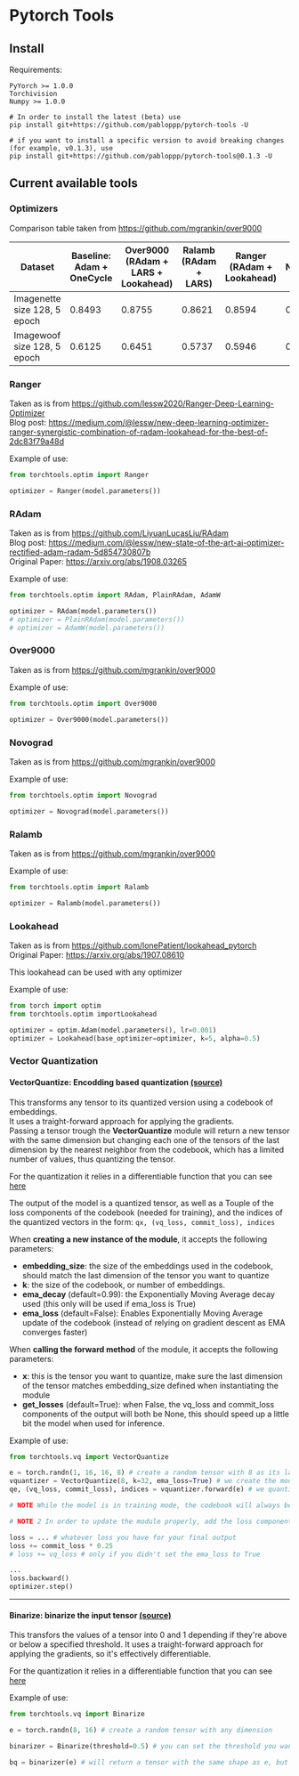 # Pytorch Tools

## Install

Requirements:
```
PyYorch >= 1.0.0
Torchivision
Numpy >= 1.0.0
```

```
# In order to install the latest (beta) use
pip install git+https://github.com/pabloppp/pytorch-tools -U

# if you want to install a specific version to avoid breaking changes (for example, v0.1.3), use 
pip install git+https://github.com/pabloppp/pytorch-tools@0.1.3 -U
```

## Current available tools

### Optimizers

Comparison table taken from https://github.com/mgrankin/over9000

| Dataset  | Baseline: Adam + OneCycle | Over9000 (RAdam + LARS + Lookahead) | Ralamb (RAdam + LARS) | Ranger (RAdam + Lookahead)| Novograd | Radam | Lookahead |
| ------------- | ------------- | --|-- | -- | -- | -- | -- |
| Imagenette size 128, 5 epoch | 0.8493  | 0.8755 | 0.8621 | 0.8594 | 0.8711 | 0.8444 | 0.8578 |
| Imagewoof size 128, 5 epoch  | 0.6125  | 0.6451 | 0.5737 | 0.5946 | 0.6126 | 0.537 | 0.6106 |

### Ranger
Taken as is from https://github.com/lessw2020/Ranger-Deep-Learning-Optimizer  
Blog post: https://medium.com/@lessw/new-deep-learning-optimizer-ranger-synergistic-combination-of-radam-lookahead-for-the-best-of-2dc83f79a48d

Example of use:
```python
from torchtools.optim import Ranger

optimizer = Ranger(model.parameters())
```

### RAdam
Taken as is from https://github.com/LiyuanLucasLiu/RAdam  
Blog post: https://medium.com/@lessw/new-state-of-the-art-ai-optimizer-rectified-adam-radam-5d854730807b  
Original Paper: https://arxiv.org/abs/1908.03265  

Example of use:
```python
from torchtools.optim import RAdam, PlainRAdam, AdamW

optimizer = RAdam(model.parameters()) 
# optimizer = PlainRAdam(model.parameters()) 
# optimizer = AdamW(model.parameters()) 
```

### Over9000 
Taken as is from https://github.com/mgrankin/over9000

Example of use:
```python
from torchtools.optim import Over9000

optimizer = Over9000(model.parameters())
```

### Novograd 
Taken as is from https://github.com/mgrankin/over9000

Example of use:
```python
from torchtools.optim import Novograd

optimizer = Novograd(model.parameters())
```

### Ralamb 
Taken as is from https://github.com/mgrankin/over9000

Example of use:
```python
from torchtools.optim import Ralamb

optimizer = Ralamb(model.parameters())
```
 
### Lookahead
Taken as is from https://github.com/lonePatient/lookahead_pytorch  
Original Paper: https://arxiv.org/abs/1907.08610  

This lookahead can be used with any optimizer

Example of use:
```python
from torch import optim
from torchtools.optim importLookahead

optimizer = optim.Adam(model.parameters(), lr=0.001)
optimizer = Lookahead(base_optimizer=optimizer, k=5, alpha=0.5)
```

### Vector Quantization
#### VectorQuantize: Encodding based quantization [(source)](torchtools/vq.py#L5)
This transforms any tensor to its quantized version using a codebook of embeddings.  
It uses a traight-forward approach for applying the gradients.  
Passing a tensor trough the **VectorQuantize** module will return a new tensor with the same dimension but changing each one of the tensors of the last dimension by the nearest neighbor from the codebook, which has a limited number of values, thus quantizing the tensor.

For the quantization it relies in a differentiable function that you can see [here](torchtools/functional/vq.py#L4)

The output of the model is a quantized tensor, as well as a Touple of the loss components of the codebook (needed for training), and the indices of the quantized vectors in the form: `qx, (vq_loss, commit_loss), indices`

When **creating a new instance of the module**, it accepts the following parameters: 
  - **embedding_size**: the size of the embeddings used in the codebook, should match the last dimension of the tensor you want to quantize
  - **k**: the size of the codebook, or number of embeddings. 
  - **ema_decay** (default=0.99): the Exponentially Moving Average decay used (this only will be used if ema_loss is True)
  - **ema_loss** (default=False): Enables Exponentially Moving Average update of the codebook (instead of relying on gradient descent as EMA converges faster) 
  
When **calling the forward method** of the module, it accepts the following parameters:
  - **x**: this is the tensor you want to quantize, make sure the last dimension of the tensor matches embedding_size defined when instantiating the module
  - **get_losses** (default=True): when False, the vq_loss and commit_loss components of the output will both be None, this should speed up a little bit the model when used for inference.

Example of use:
```python
from torchtools.vq import VectorQuantize

e = torch.randn(1, 16, 16, 8) # create a random tensor with 8 as its last dimension size
vquantizer = VectorQuantize(8, k=32, ema_loss=True) # we create the module with embedding size of 8, a codebook of size 32 and make the codebook update using EMA
qe, (vq_loss, commit_loss), indices = vquantizer.forward(e) # we quantize our tensor while also getting the loss components and the indices

# NOTE While the model is in training mode, the codebook will always be updated when calling the forward method, in order to freeze the codebook for inference put it in evaluation mode with 'vquantizer.eval()'

# NOTE 2 In order to update the module properly, add the loss components to the final model loss before calling backward(), if you set ema_loss to true you only need to add the commit_loss to the total loss, an it's usually multiplied by a value between 0.1 and 2, being 0.25 a good default value

loss = ... # whatever loss you have for your final output
loss += commit_loss * 0.25
# loss += vq_loss # only if you didn't set the ema_loss to True

...
loss.backward()
optimizer.step()

```

--- 

#### Binarize: binarize the input tensor [(source)](torchtools/vq.py#L55)
This transfors the values of a tensor into 0 and 1 depending if they're above or below a specified threshold.
It uses a traight-forward approach for applying the gradients, so it's effectively differentiable.

For the quantization it relies in a differentiable function that you can see [here](torchtools/functional/vq.py#L36)

Example of use:
```python
from torchtools.vq import Binarize

e = torch.randn(8, 16) # create a random tensor with any dimension

binarizer = Binarize(threshold=0.5) # you can set the threshold you want, for example if your output was passed through a tanh activation, 0 might be a better theshold since tanh outputs values between -1 and 1

bq = binarizer(e) # will return a tensor with the same shape as e, but full of 0s and 1s
```
